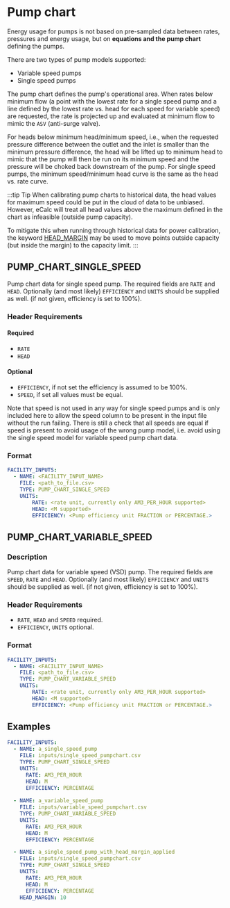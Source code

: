 # Pump chart

Energy usage for pumps is not based on pre-sampled data between rates,
pressures and energy usage, but on **equations and the pump chart** defining the pumps.

There are two types of pump models supported:
- Variable speed pumps
- Single speed pumps

The pump chart defines the pump's operational area. When rates below minimum flow
(a point with the lowest rate for a single speed pump and a line defined by the lowest rate vs.
head for each speed for variable speed) are requested, the rate is projected up and
evaluated at minimum flow to mimic the `ASV` (anti-surge valve).

For heads below minimum head/minimum speed, i.e., when the requested pressure
difference between the outlet and the inlet is smaller than the minimum pressure difference,
the head will be lifted up to minimum head to mimic that the pump will then be run on
its minimum speed and the pressure will be choked back downstream of the pump.
For single speed pumps, the minimum speed/minimum head curve is the same as
the head vs. rate curve.

:::tip Tip
When calibrating pump charts to historical data, the head values for maximum speed could be
put in the cloud of data to be unbiased. However, eCalc will treat all head values above the
maximum defined in the chart as infeasible (outside pump capacity). 

To mitigate this when
running through historical data for power calibration, the keyword [HEAD_MARGIN](../../../../references/keywords/HEAD_MARGIN) may be used to move points outside capacity (but inside the margin) to the capacity limit.
:::

## PUMP_CHART_SINGLE_SPEED

Pump chart data for single speed pump. The required fields are `RATE` and `HEAD`. Optionally (and most likely) `EFFICIENCY` and `UNITS` should be supplied as well.
(if not given, efficiency is set to 100%).

### Header Requirements
#### Required
- `RATE`
- `HEAD`

#### Optional
- `EFFICIENCY`, if not set the efficiency is assumed to be 100%.
- `SPEED`, if set all values must be equal.

Note that speed is not used in any way for single speed pumps and is only included here to allow the speed column to be
present in the input file without the run failing. There is still a check that all speeds are equal if speed is present
to avoid usage of the wrong pump model, i.e. avoid using the single speed model for variable speed pump chart data.

### Format
~~~~~~~~yaml
FACILITY_INPUTS:
  - NAME: <FACILITY_INPUT_NAME>
    FILE: <path_to_file.csv>
    TYPE: PUMP_CHART_SINGLE_SPEED
    UNITS:
        RATE: <rate unit, currently only AM3_PER_HOUR supported>
        HEAD: <M supported>
        EFFICIENCY: <Pump efficiency unit FRACTION or PERCENTAGE.>
~~~~~~~~

## PUMP_CHART_VARIABLE_SPEED
### Description
Pump chart data for variable speed (VSD) pump. The required fields are `SPEED`,
`RATE` and `HEAD`. Optionally (and most likely) `EFFICIENCY` and `UNITS` should be supplied as well.
(if not given, efficiency is set to 100%).

### Header Requirements
- `RATE`, `HEAD` and `SPEED` required.
- `EFFICIENCY`, `UNITS` optional.

### Format
~~~~~~~~yaml
FACILITY_INPUTS:
  - NAME: <FACILITY_INPUT_NAME>
    FILE: <path_to_file.csv>
    TYPE: PUMP_CHART_VARIABLE_SPEED
    UNITS:
        RATE: <rate unit, currently only AM3_PER_HOUR supported>
        HEAD: <M supported>
        EFFICIENCY: <Pump efficiency unit FRACTION or PERCENTAGE.>
~~~~~~~~

## Examples
~~~~~~~~yaml
FACILITY_INPUTS:
  - NAME: a_single_speed_pump
    FILE: inputs/single_speed_pumpchart.csv
    TYPE: PUMP_CHART_SINGLE_SPEED
    UNITS:
      RATE: AM3_PER_HOUR
      HEAD: M
      EFFICIENCY: PERCENTAGE
      
  - NAME: a_variable_speed_pump
    FILE: inputs/variable_speed_pumpchart.csv
    TYPE: PUMP_CHART_VARIABLE_SPEED
    UNITS:
      RATE: AM3_PER_HOUR
      HEAD: M
      EFFICIENCY: PERCENTAGE

  - NAME: a_single_speed_pump_with_head_margin_applied
    FILE: inputs/single_speed_pumpchart.csv
    TYPE: PUMP_CHART_SINGLE_SPEED
    UNITS:
      RATE: AM3_PER_HOUR
      HEAD: M
      EFFICIENCY: PERCENTAGE
    HEAD_MARGIN: 10
~~~~~~~~
